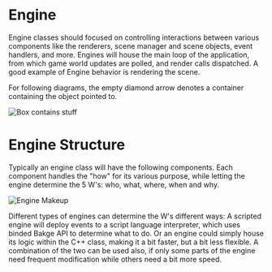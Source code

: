 Engine
======

Engine classes should focused on controlling interactions between various
components like the renderers, scene manager and scene objects, event
handlers, and more. Engines will house the main loop of the application, from which game world
updates are polled, and render calls dispatched. A good example of Engine behavior is rendering the scene.


For following diagrams, the empty diamond arrow denotes a container containing the object pointed to.

![Box contains stuff](http://www.cs.csubak.edu/~pholden/bakge/info_contains.png)


Engine Structure
================

Typically an engine class will have the following components. Each component handles the "how" for its various purpose, while letting the engine determine the 5 W's: who, what, where, when and why.

![Engine Makeup](http://www.cs.csubak.edu/~pholden/bakge/engine_makeup.png)


Different types of engines can determine the W's different ways: A scripted engine will deploy events to a script language interpreter, which uses binded Bakge API to determine what to do. Or an engine could simply house its logic within the C++ class, making it a bit faster, but a bit less flexible. A combination of the two can be used also, if only some parts of the engine need frequent modification while others need a bit more speed.
